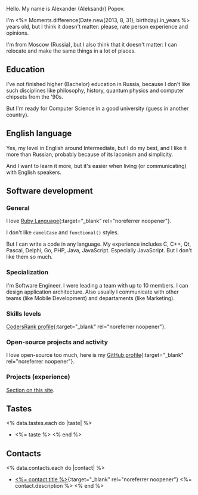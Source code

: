 Hello. My name is Alexander (Aleksandr) Popov.

I'm <span class="age"><%= Moments.difference(Date.new(2013, 8, 31), birthday).in_years %></span>
years old, but I think it doesn't matter: please, rate person experience and opinions.

I'm from Moscow (Russia), but I also think that it doesn't matter:
I can relocate and make the same things in a lot of places.

## Education

I've not finished higher (Bachelor) education in Russia,
because I don't like such disciplines like philosophy, history,
quantum physics and computer chipsets from the '90s.

But I'm ready for Computer Science in a good university (guess in another country).

## English language

Yes, my level in English around Intermediate, but I do my best, and I like it more than Russian,
probably because of its laconism and simplicity.

And I want to learn it more, but it's easier when living (or communicating) with English speakers.

## Software development

### General

I love [Ruby Language](https://www.ruby-lang.org/){:target="_blank" rel="noreferrer noopener"}.

I don't like `camelCase` and `functional()` styles.

But I can write a code in any language.
My experience includes C, C++, Qt, Pascal, Delphi, Go, PHP, Java, JavaScript.
Especially JavaScript. But I don't like them so much.

### Specialization

I'm Software Engineer. I were leading a team with up to 10 members.
I can design application architecture. Also usually I communicate with other teams
(like Mobile Development) and departaments (like Marketing).

### Skills levels

[CodersRank profile](https://profile.codersrank.io/user/alexwayfer){:target="_blank" rel="noreferrer noopener"}.

### Open-source projects and activity

I love open-source too much, here is my [GitHub profile](https://github.com/AlexWayfer){:target="_blank" rel="noreferrer noopener"}.

### Projects (experience)

[Section on this site](projects.html).

## Tastes

<% data.tastes.each do |taste| %>
*   <%= taste %>
<% end %>

## Contacts

<% data.contacts.each do |contact| %>
*   [<%= contact.title %>](<%= contact.link %>){:target="_blank" rel="noreferrer noopener"}
    <%= contact.description %>
<% end %>
